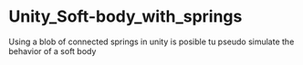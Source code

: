 # Unity_Soft-body_with_springs

Using a blob of connected springs in unity  is posible tu pseudo simulate the behavior of a soft body 
